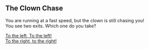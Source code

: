 ## The Clown Chase  
You are running at a fast speed, but the clown is still chasing you!  
You see two exits. Which one do you take? 

[To the left, To the left!](Dead-End.md)  
[To the right, to the right!](Run-Away.md)